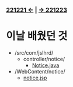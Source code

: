﻿### [221221 ←](/221205-_JSP/221221/) | [→ 221223](/221205-_JSP/221223/)

# 이날 배웠던 것

- /src/com/jslhrd/
    - controller/notice/
        - [Notice.java](/221205-_JSP/221221/jslhrdServlet/src/com/jslhrd/controller/notice/Notice.java)
- /WebContent/notice/
    - [notice.jsp](/221205-_JSP/221221/jslhrdServlet/WebContent/notice/notice.jsp)

